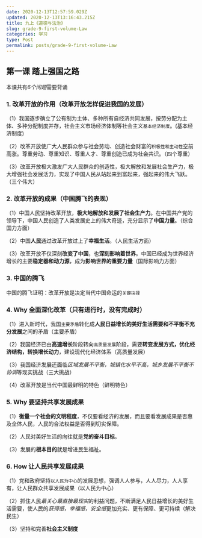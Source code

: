 ```yaml
---
date: 2020-12-13T12:57:59.029Z
updated: 2020-12-13T13:16:43.215Z
title: 九上《道德与法治》
slug: grade-9-first-volume-Law
categories: 学习
type: Post
permalink: posts/grade-9-first-volume-Law
---
```


## 第一课	踏上强国之路

本课共有*6个问题*需要背诵

### 1. 改革开放的作用（改革开放怎样促进我国的发展）

（1）我国逐步确立了公有制为主体、多种所有自经济共同发展，按劳分配为主体、多种分配制度并存，社会主义市场经济体制等社会主义`基本经济制度`。(基本经济制度)

（2）改革开放使广大人民群众参与社会劳动、创造社会财富的`积极性和主动性`空前高涨。尊重劳动、尊重知识、尊重人才、尊重创造已成为社会共识。（四个尊重）

（3）改革开放极大激发广大人民群众的创造性，极大解放和发展社会生产力，极大增强社会发展活力，实现了中国人民从站起来到富起来，强起来的伟大飞跃。（三个伟大）

### 2. 改革开放的成果（中国腾飞的表现）

（1）中国人民坚持改革开放，**极大地解放和发展了社会生产力**。在中国共产党的领导下，中国人民创造了人类发展史上的伟大奇迹，充分显示了**中国力量**。（综合国力方面）

（2）中国**人民**通过改革开放过上了**幸福生活**。（人民生活方面）

（3）改革开放不仅深刻**改变了中国**，也**深刻影响着世界**。中国已经成为世界经济增长的主要**稳定器和动力源**，成为**影响世界的重要力量**（国际影响力方面）

### 3. 中国的腾飞

中国的腾飞证明：改革开放是决定当代中国命运的`关键抉择`

### 4. Why 全面深化改革（只有进行时，没有完成时）

（1）进入新时代，我国`主要矛盾`转化成**人民日益增长的美好生活需要和不平衡不充分发展**之间的矛盾（主要矛盾）

（2）我国经济已由**高速增长**阶段转向`高质量发展`阶段，需要**转变发展方式，优化经济结构，转换增长动力**，建设现代化经济体系（高质量发展）

（3）我国经济发展还面临*区域发展不平衡，城镇化水平不高，城乡发展不平衡不协调*等现实挑战（三大挑战）

（4）改革开放是当代中国最鲜明的特色（鲜明特色）

### 5. Why 要坚持共享发展成果

（1）**衡量一个社会的文明程度**，不仅要看经济的发展，而且要看发展成果是否惠及全体人民，人民的合法权益是否得到切实保障。

（2）人民对美好生活的向往就是**党的奋斗目标**。

（3）发展的**根本目的**就是增进民生福祉。

### 6. How 让人民共享发展成果

（1）党和政府坚持`以人民为中心`的发展思想，强调人人参与，人人尽力，人人享有，让人民群众共享发展成果（以人民为中心）

（2）抓住人民*最关心最直接最现实*的利益问题，不断满足人民日益增长的美好生活需要，使人民的*获得感，幸福感，安全感*更加充实、更有保障、更可持续（解决民生）

（3）坚持和完善**社会主义制度**